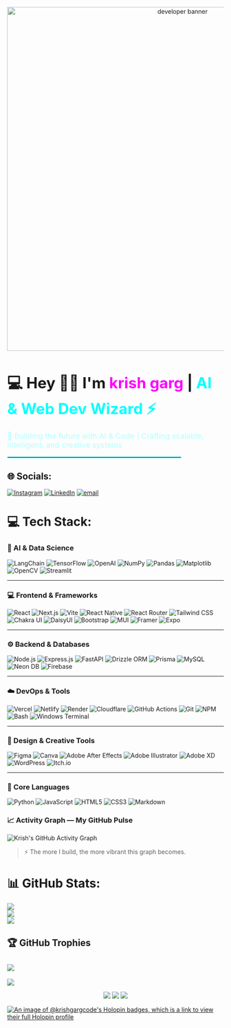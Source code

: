 <!-- 🧠 README by Krish Garg | Hacker + AI Dev Aesthetic -->

<!-- Pixel-art banner -->
<p align="center">
  <img src="https://i.ibb.co/n6ZxRhV/dev-banner.gif" width="800" alt="developer banner"/>
</p>

<!-- Banner Section -->


  <h1 style="font-size: 2.2rem; margin-bottom: 10px;">
    💻 Hey 👨‍💻 I'm <span style="color:#ff00ff;">krish garg</span> | <span style="color:#00ffff;">AI & Web Dev Wizard ⚡</span>
  </h1>

  <p style="font-size: 1.1rem; color: #b3ffff;">
    🚀 Building the future with AI & Code | Crafting scalable, intelligent, and creative systems
  </p>

  <hr style="border: 1px solid #00ffff; margin: 15px 0; width: 80%;"/>

  


## 🌐 Socials:
[![Instagram](https://img.shields.io/badge/Instagram-%23E4405F.svg?logo=Instagram&logoColor=white)](https://instagram.com/@krish.garg_) [![LinkedIn](https://img.shields.io/badge/LinkedIn-%230077B5.svg?logo=linkedin&logoColor=white)](https://linkedin.com/in/@krishgarg1) [![email](https://img.shields.io/badge/Email-D14836?logo=gmail&logoColor=white)](mailto:krishg0150@gmail.com) 


# 💻 Tech Stack:

### 🧠 AI & Data Science  
![LangChain](https://img.shields.io/badge/LangChain-0A0A0A?style=for-the-badge&logo=chainlink&logoColor=white)
![TensorFlow](https://img.shields.io/badge/TensorFlow-FF6F00?style=for-the-badge&logo=tensorflow&logoColor=white)
![OpenAI](https://img.shields.io/badge/OpenAI-412991?style=for-the-badge&logo=openai&logoColor=white)
![NumPy](https://img.shields.io/badge/NumPy-013243?style=for-the-badge&logo=numpy&logoColor=white)
![Pandas](https://img.shields.io/badge/Pandas-150458?style=for-the-badge&logo=pandas&logoColor=white)
![Matplotlib](https://img.shields.io/badge/Matplotlib-11557C?style=for-the-badge&logo=plotly&logoColor=white)
![OpenCV](https://img.shields.io/badge/OpenCV-5C3EE8?style=for-the-badge&logo=opencv&logoColor=white)
![Streamlit](https://img.shields.io/badge/Streamlit-FF4B4B?style=for-the-badge&logo=streamlit&logoColor=white)

---
### 💻 Frontend & Frameworks  
![React](https://img.shields.io/badge/React-20232A?style=for-the-badge&logo=react&logoColor=61DAFB)
![Next.js](https://img.shields.io/badge/Next.js-000000?style=for-the-badge&logo=nextdotjs&logoColor=white)
![Vite](https://img.shields.io/badge/Vite-646CFF?style=for-the-badge&logo=vite&logoColor=white)
![React Native](https://img.shields.io/badge/React%20Native-20232A?style=for-the-badge&logo=react&logoColor=61DAFB)
![React Router](https://img.shields.io/badge/React%20Router-CA4245?style=for-the-badge&logo=reactrouter&logoColor=white)
![Tailwind CSS](https://img.shields.io/badge/TailwindCSS-38B2AC?style=for-the-badge&logo=tailwindcss&logoColor=white)
![Chakra UI](https://img.shields.io/badge/Chakra%20UI-319795?style=for-the-badge&logo=chakraui&logoColor=white)
![DaisyUI](https://img.shields.io/badge/DaisyUI-5A0EF8?style=for-the-badge&logo=daisyui&logoColor=white)
![Bootstrap](https://img.shields.io/badge/Bootstrap-7952B3?style=for-the-badge&logo=bootstrap&logoColor=white)
![MUI](https://img.shields.io/badge/MUI-007FFF?style=for-the-badge&logo=mui&logoColor=white)
![Framer](https://img.shields.io/badge/Framer-0055FF?style=for-the-badge&logo=framer&logoColor=white)
![Expo](https://img.shields.io/badge/Expo-000020?style=for-the-badge&logo=expo&logoColor=white)

---

### ⚙️ Backend & Databases  
![Node.js](https://img.shields.io/badge/Node.js-339933?style=for-the-badge&logo=node.js&logoColor=white)
![Express.js](https://img.shields.io/badge/Express.js-404D59?style=for-the-badge&logo=express&logoColor=white)
![FastAPI](https://img.shields.io/badge/FastAPI-009688?style=for-the-badge&logo=fastapi&logoColor=white)
![Drizzle ORM](https://img.shields.io/badge/Drizzle%20ORM-000000?style=for-the-badge&logo=drizzle&logoColor=white)
![Prisma](https://img.shields.io/badge/Prisma-2D3748?style=for-the-badge&logo=prisma&logoColor=white)
![MySQL](https://img.shields.io/badge/MySQL-005C84?style=for-the-badge&logo=mysql&logoColor=white)
![Neon DB](https://img.shields.io/badge/Neon%20DB-00E599?style=for-the-badge&logo=postgresql&logoColor=white)
![Firebase](https://img.shields.io/badge/Firebase-FFCA28?style=for-the-badge&logo=firebase&logoColor=black)

---

### ☁️ DevOps & Tools  
![Vercel](https://img.shields.io/badge/Vercel-000000?style=for-the-badge&logo=vercel&logoColor=white)
![Netlify](https://img.shields.io/badge/Netlify-00C7B7?style=for-the-badge&logo=netlify&logoColor=white)
![Render](https://img.shields.io/badge/Render-46E3B7?style=for-the-badge&logo=render&logoColor=black)
![Cloudflare](https://img.shields.io/badge/Cloudflare-F38020?style=for-the-badge&logo=cloudflare&logoColor=white)
![GitHub Actions](https://img.shields.io/badge/GitHub%20Actions-2088FF?style=for-the-badge&logo=githubactions&logoColor=white)
![Git](https://img.shields.io/badge/Git-F05032?style=for-the-badge&logo=git&logoColor=white)
![NPM](https://img.shields.io/badge/NPM-CB3837?style=for-the-badge&logo=npm&logoColor=white)
![Bash](https://img.shields.io/badge/Bash-4EAA25?style=for-the-badge&logo=gnubash&logoColor=white)
![Windows Terminal](https://img.shields.io/badge/Windows%20Terminal-4D4D4D?style=for-the-badge&logo=windowsterminal&logoColor=white)

---

### 🎨 Design & Creative Tools  
![Figma](https://img.shields.io/badge/Figma-F24E1E?style=for-the-badge&logo=figma&logoColor=white)
![Canva](https://img.shields.io/badge/Canva-00C4CC?style=for-the-badge&logo=canva&logoColor=white)
![Adobe After Effects](https://img.shields.io/badge/After%20Effects-9999FF?style=for-the-badge&logo=adobeaftereffects&logoColor=white)
![Adobe Illustrator](https://img.shields.io/badge/Illustrator-FF9A00?style=for-the-badge&logo=adobeillustrator&logoColor=white)
![Adobe XD](https://img.shields.io/badge/Adobe%20XD-FF61F6?style=for-the-badge&logo=adobexd&logoColor=white)
![WordPress](https://img.shields.io/badge/WordPress-21759B?style=for-the-badge&logo=wordpress&logoColor=white)
![Itch.io](https://img.shields.io/badge/Itch.io-FA5C5C?style=for-the-badge&logo=itchdotio&logoColor=white)

---

### 🧰 Core Languages  
![Python](https://img.shields.io/badge/Python-3776AB?style=for-the-badge&logo=python&logoColor=white)
![JavaScript](https://img.shields.io/badge/JavaScript-F7DF1E?style=for-the-badge&logo=javascript&logoColor=black)
![HTML5](https://img.shields.io/badge/HTML5-E34F26?style=for-the-badge&logo=html5&logoColor=white)
![CSS3](https://img.shields.io/badge/CSS3-1572B6?style=for-the-badge&logo=css3&logoColor=white)
![Markdown](https://img.shields.io/badge/Markdown-000000?style=for-the-badge&logo=markdown&logoColor=white)



### 📈 Activity Graph — My GitHub Pulse
![Krish's GitHub Activity Graph](https://github-readme-activity-graph.vercel.app/graph?username=krishgarg-code&theme=react-dark&hide_border=true&area=true&custom_title=🔥%20Contribution%20Graph%20&bg_color=0D1117&color=00FFFF&line=39FF14&point=FFFFFF)

> ⚡ The more I build, the more vibrant this graph becomes.


# 📊 GitHub Stats:
![](https://github-readme-stats.vercel.app/api?username=krishgarg-code&theme=great-gatsby&hide_border=false&include_all_commits=true&count_private=false)<br/>
![](https://nirzak-streak-stats.vercel.app/?user=krishgarg-code&theme=great-gatsby&hide_border=false)<br/>
![](https://github-readme-stats.vercel.app/api/top-langs/?username=krishgarg-code&theme=great-gatsby&hide_border=false&include_all_commits=true&count_private=false&layout=compact)

## 🏆 GitHub Trophies
![](https://github-profile-trophy.vercel.app/?username=krishgarg-code&theme=radical&no-frame=false&no-bg=true&margin-w=4)
---
[![](https://visitcount.itsvg.in/api?id=krishgarg-code&icon=0&color=0)](https://visitcount.itsvg.in)



<p align="center"> <a href="mailto:krishg0150@gmail.com"><img src="https://img.shields.io/badge/Email-D14836?logo=gmail&logoColor=white" /></a> <a href="https://linkedin.com/in/krishgarg1"><img src="https://img.shields.io/badge/LinkedIn-%230077B5.svg?logo=linkedin&logoColor=white" /></a> <a href="https://instagram.com/krish.garg_"><img src="https://img.shields.io/badge/Instagram-%23E4405F.svg?logo=Instagram&logoColor=white" /></a> 


[![An image of @krishgargcode's Holopin badges, which is a link to view their full Holopin profile](https://holopin.me/krishgargcode)](https://holopin.io/@krishgargcode)


